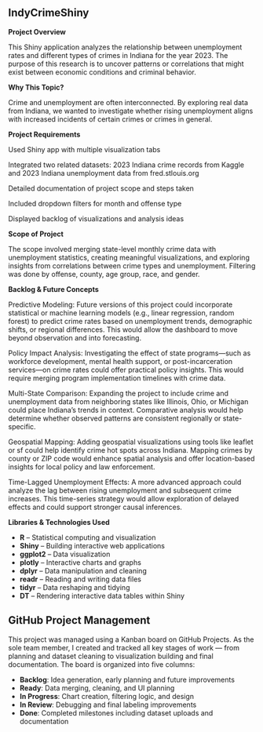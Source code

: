 
##  IndyCrimeShiny

**Project Overview**

This Shiny application analyzes the relationship between unemployment rates and different types of crimes in Indiana for the year 2023. The purpose of this research is to uncover patterns or correlations that might exist between economic conditions and criminal behavior.

**Why This Topic?**

Crime and unemployment are often interconnected. By exploring real data from Indiana, we wanted to investigate whether rising unemployment aligns with increased incidents of certain crimes or crimes in general.

**Project Requirements**

Used Shiny app with multiple visualization tabs

Integrated two related datasets: 2023 Indiana crime records from Kaggle and 2023 Indiana unemployment data from fred.stlouis.org

Detailed documentation of project scope and steps taken

Included dropdown filters for month and offense type

Displayed backlog of visualizations and analysis ideas


**Scope of Project**

The scope involved merging state-level monthly crime data with unemployment statistics, creating meaningful visualizations, and exploring insights from correlations between crime types and unemployment. Filtering was 
done by offense, county, age group, race, and gender.


**Backlog & Future Concepts**

Predictive Modeling: Future versions of this project could incorporate statistical or machine learning models (e.g., linear regression, random forest) to predict crime rates based on unemployment trends, demographic shifts, or regional differences. This would allow the dashboard to move beyond observation and into forecasting.

Policy Impact Analysis: Investigating the effect of state programs—such as workforce development, mental health support, or post-incarceration services—on crime rates could offer practical policy insights. This would require merging program implementation timelines with crime data.

Multi-State Comparison: Expanding the project to include crime and unemployment data from neighboring states like Illinois, Ohio, or Michigan could place Indiana’s trends in context. Comparative analysis would help 
determine whether observed patterns are consistent regionally or state-specific.

Geospatial Mapping: Adding geospatial visualizations using tools like leaflet or sf could help identify crime hot spots across Indiana. Mapping crimes by county or ZIP code would enhance spatial analysis and offer location-based insights for local policy and law enforcement.

Time-Lagged Unemployment Effects: A more advanced approach could analyze the lag between rising unemployment and subsequent crime increases. This time-series strategy would allow exploration of delayed effects and could support stronger causal inferences.

**Libraries & Technologies Used**

- **R** – Statistical computing and visualization
- **Shiny** – Building interactive web applications
- **ggplot2** – Data visualization
- **plotly** – Interactive charts and graphs
- **dplyr** – Data manipulation and cleaning
- **readr** – Reading and writing data files
- **tidyr** – Data reshaping and tidying
- **DT** – Rendering interactive data tables within Shiny

## GitHub Project Management

This project was managed using a Kanban board on GitHub Projects. As the sole team member, I created and tracked all key stages of work — from planning and dataset cleaning to visualization building and final documentation. The board is organized into five columns:

- **Backlog**: Idea generation, early planning and future improvements
- **Ready**: Data merging, cleaning, and UI planning
- **In Progress**: Chart creation, filtering logic, and design
- **In Review**: Debugging and final labeling improvements
- **Done**: Completed milestones including dataset uploads and documentation


